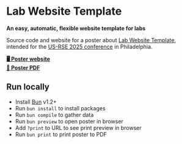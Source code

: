 # Lab Website Template

**An easy, automatic, flexible website template for labs**

Source code and website for a poster about [Lab Website Template](https://greene-lab.gitbook.io/lab-website-template-docs), intended for the [US-RSE 2025 conference](https://us-rse.org/usrse25/) in Philadelphia.

**[🖥️ Poster website](https://greenelab.github.io/lwt-poster/poster)**  
**[📄 Poster PDF](https://raw.githubusercontent.com/greenelab/lwt-poster/refs/heads/main/poster.pdf)**

## Run locally

- Install [Bun](https://bun.com/) v1.2+
- Run `bun install` to install packages
- Run `bun compile` to gather data
- Run `bun preview` to open poster in browser
- Add `?print` to URL to see print preview in browser
- Run `bun print` to print poster to PDF
